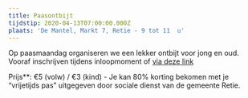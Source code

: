 ```yaml
---
title: Paasontbijt
tijdstip: 2020-04-13T07:00:00.000Z
plaats: 'De Mantel, Markt 7, Retie - 9 tot 11  u'
---
```

Op paasmaandag organiseren we een lekker ontbijt voor jong en oud. Vooraf inschrijven tijdens inloopmoment of [via deze link](https://www.cognitoforms.com/SchakelRetie/AanvraagInschrijvingPaasontbijt)

Prijs\*\*: €5 (volw) / €3 (kind) - Je kan 80% korting bekomen met je “vrijetijds pas” uitgegeven door sociale dienst van de gemeente Retie.
